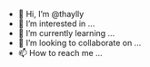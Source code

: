 - 👋 Hi, I’m @thaylly
- 👀 I’m interested in ...
- 🌱 I’m currently learning ...
- 💞️ I’m looking to collaborate on ...
- 📫 How to reach me ...

<!---
thaylly/thaylly is a ✨ special ✨ repository because its `README.md` (this file) appears on your GitHub profile.
You can click the Preview link to take a look at your changes.
--->
